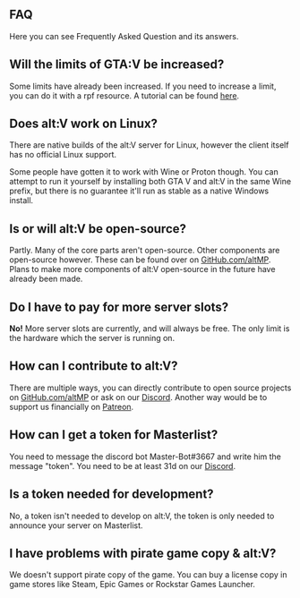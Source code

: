 ## FAQ

Here you can see Frequently Asked Question and its answers.

## Will the limits of GTA:V be increased?

Some limits have already been increased. If you need to increase a limit, you can do it with a rpf resource. A tutorial can be found [here](~/altv-docs-gta/articles/tutorials/overwrite_gameconfig.md).

## Does alt:V work on Linux?

There are native builds of the alt:V server for Linux, however the client itself has no official Linux support.

Some people have gotten it to work with Wine or Proton though. You can attempt to run it yourself by installing both GTA V and alt:V in the same Wine prefix, but there is no guarantee it'll run as stable as a native Windows install.

## Is or will alt:V be open-source?

Partly. Many of the core parts aren't open-source. Other components are open-source however. These can be found over on [GitHub.com/altMP](https://github.com/altmp). Plans to make more components of alt:V open-source in the future have already been made.

## Do I have to pay for more server slots?

**No!** More server slots are currently, and will always be free.
The only limit is the hardware which the server is running on.

## How can I contribute to alt:V?

There are multiple ways, you can directly contribute to open source projects on [GitHub.com/altMP](https://github.com/altmp) or ask on our [Discord](https://discord.altv.mp/).
Another way would be to support us financially on [Patreon](https://www.patreon.com/altVMP).

## How can I get a token for Masterlist?

You need to message the discord bot Master-Bot#3667 and write him the message "token".
You need to be at least 31d on our [Discord](https://discord.altv.mp/).

## Is a token needed for development?

No, a token isn't needed to develop on alt:V, the token is only needed to announce your server on Masterlist.

## I have problems with pirate game copy & alt:V?

We doesn't support pirate copy of the game. You can buy a license copy in game stores like Steam, Epic Games or Rockstar Games Launcher.